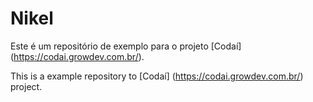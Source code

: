 # Nikel

Este é um repositório de exemplo para o projeto [Codaí] (https://codai.growdev.com.br/).

This is a example repository to [Codaí] (https://codai.growdev.com.br/) project.
